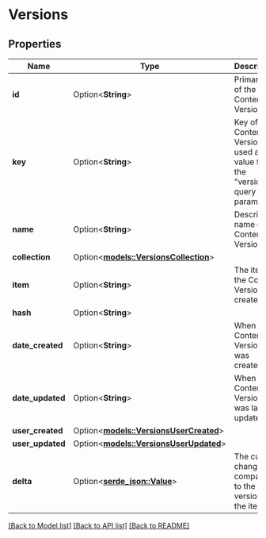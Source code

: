 # Versions

## Properties

Name | Type | Description | Notes
------------ | ------------- | ------------- | -------------
**id** | Option<**String**> | Primary key of the Content Version. | [optional]
**key** | Option<**String**> | Key of the Content Version, used as the value for the \"version\" query parameter. | [optional]
**name** | Option<**String**> | Descriptive name of the Content Version. | [optional]
**collection** | Option<[**models::VersionsCollection**](Versions_collection.md)> |  | [optional]
**item** | Option<**String**> | The item the Content Version is created on. | [optional]
**hash** | Option<**String**> |  | [optional]
**date_created** | Option<**String**> | When the Content Version was created. | [optional]
**date_updated** | Option<**String**> | When the Content Version was last updated. | [optional]
**user_created** | Option<[**models::VersionsUserCreated**](Versions_user_created.md)> |  | [optional]
**user_updated** | Option<[**models::VersionsUserUpdated**](Versions_user_updated.md)> |  | [optional]
**delta** | Option<[**serde_json::Value**](.md)> | The current changes compared to the main version of the item. | [optional]

[[Back to Model list]](../README.md#documentation-for-models) [[Back to API list]](../README.md#documentation-for-api-endpoints) [[Back to README]](../README.md)


